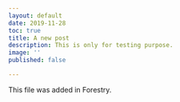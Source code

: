 ```yaml
---
layout: default
date: 2019-11-28
toc: true
title: A new post
description: This is only for testing purpose.
image: ''
published: false

---
```

This file was added in Forestry.